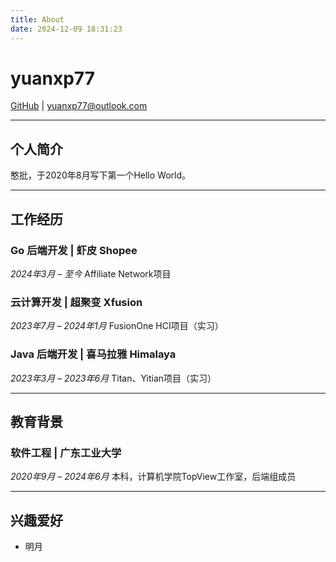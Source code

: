 ```yaml
---
title: About
date: 2024-12-09 18:31:23
---
```


# yuanxp77

[GitHub](https://github.com/yuanxp77) | yuanxp77@outlook.com

---

## 个人简介

憨批，于2020年8月写下第一个Hello World。

---

## 工作经历

### Go 后端开发 | 虾皮 Shopee
*2024年3月 – 至今*
Affiliate Network项目

### 云计算开发 | 超聚变 Xfusion
*2023年7月 – 2024年1月*
FusionOne HCI项目（实习）

### Java 后端开发 | 喜马拉雅 Himalaya
*2023年3月 – 2023年6月*
Titan、Yitian项目（实习）

---

## 教育背景

### 软件工程 | 广东工业大学
*2020年9月 – 2024年6月*
本科，计算机学院TopView工作室，后端组成员

---

## 兴趣爱好

- 明月

